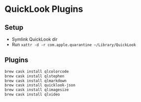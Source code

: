 # QuickLook Plugins


## Setup

- Symlink QuickLook dir
- Run `xattr -d -r com.apple.quarantine ~/Library/QuickLook`

## Plugins

```bash
brew cask install qlcolorcode
brew cask install qlstephen
brew cask install qlmarkdown
brew cask install quicklook-json
brew cask install qlimagesize
brew cask install qlvideo
```


